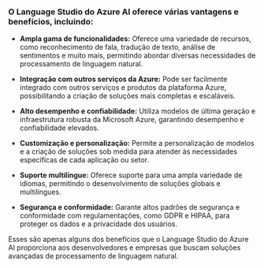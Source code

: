 ### O Language Studio do Azure AI oferece várias vantagens e benefícios, incluindo:

- **Ampla gama de funcionalidades:** Oferece uma variedade de recursos, como reconhecimento de fala, tradução de texto, análise de sentimentos e muito mais, permitindo abordar diversas necessidades de processamento de linguagem natural.

- **Integração com outros serviços da Azure:** Pode ser facilmente integrado com outros serviços e produtos da plataforma Azure, possibilitando a criação de soluções mais completas e escaláveis.

- **Alto desempenho e confiabilidade:** Utiliza modelos de última geração e infraestrutura robusta da Microsoft Azure, garantindo desempenho e confiabilidade elevados.

- **Customização e personalização:** Permite a personalização de modelos e a criação de soluções sob medida para atender às necessidades específicas de cada aplicação ou setor.

- **Suporte multilíngue:** Oferece suporte para uma ampla variedade de idiomas, permitindo o desenvolvimento de soluções globais e multilíngues.

- **Segurança e conformidade:** Garante altos padrões de segurança e conformidade com regulamentações, como GDPR e HIPAA, para proteger os dados e a privacidade dos usuários.

Esses são apenas alguns dos benefícios que o Language Studio do Azure AI proporciona aos desenvolvedores e empresas que buscam soluções avançadas de processamento de linguagem natural.
